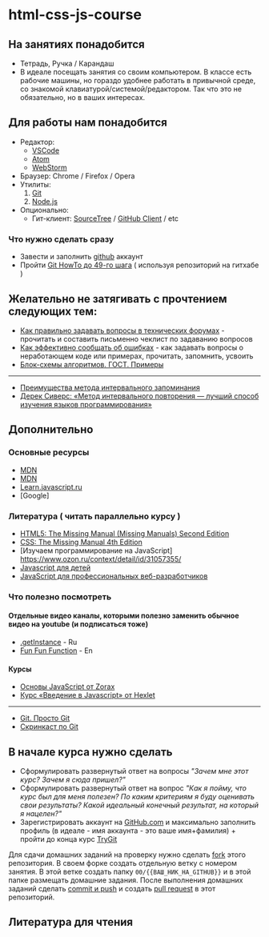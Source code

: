 # html-css-js-course

## На занятиях понадобится

 - Тетрадь, Ручка / Карандаш
 - В идеале посещать занятия со своим компьютером. В классе есть рабочие машины, но гораздо удобнее работать в привычной среде, со знакомой клавиатурой/системой/редактором. Так что это не обязательно, но в ваших интересах.

## Для работы нам понадобится

 - Редактор:
    * [VSCode](https://code.visualstudio.com/)
    * [Atom](https://atom.io/)
    * [WebStorm](https://confluence.jetbrains.com/display/WI/WebStorm+EAP)
 - Браузер: Chrome / Firefox / Opera
 - Утилиты:
    1.  [Git](https://git-scm.com/downloads)
    2.  [Node.js](https://nodejs.org/en/)
 - Опционально:
    * Гит-клиент: [SourceTree](https://www.sourcetreeapp.com/) / [GitHub Client](https://desktop.github.com/) / etc

### Что нужно сделать сразу

 - Завести и заполнить [github](https://github.com) аккаунт
 - Пройти [Git HowTo до 49-го шага](https://githowto.com/ru/) ( используя репозиторий на гитхабе )


## Желательно не затягивать с прочтением следующих тем:

 - [Как правильно задавать вопросы в технических форумах](https://www.opennet.ru/docs/RUS/smart_question/) - прочитать и составить письменно чеклист по задаванию вопросов
 - [Как эффективно сообщать об ошибках](https://www.chiark.greenend.org.uk/~sgtatham/bugs-ru.html) - как задавать вопросы о неработающем коде или примерах, прочитать, запомнить, усвоить
 - [Блок-схемы алгоритмов. ГОСТ. Примеры](https://pro-prof.com/archives/1462)

---
 - [Преимущества метода интервального запоминания](http://web.archive.org/web/20170315102949/https://habrahabr.ru/company/everydaytools/blog/322286/)
 - [Дерек Сиверс: «Метод интервального повторения — лучший способ изучения языков программирования»](https://habrahabr.ru/post/196448/) 
 
## Дополнительно

### Основные ресурсы

* [MDN](https://developer.mozilla.org/ru/docs/Web/CSS)
* [MDN](https://developer.mozilla.org/ru/docs/Web/JavaScript)
* [Learn.javascript.ru](http://learn.javascript.ru/?map)
* [Google]

### Литература ( читать параллельно курсу )

* [HTML5: The Missing Manual (Missing Manuals) Second Edition](https://www.amazon.com/HTML5-Missing-Manual-Manuals/dp/1449363261)
* [CSS: The Missing Manual 4th Edition](https://www.amazon.com/CSS-Missing-David-Sawyer-McFarland/dp/1491918055)
* [Изучаем программирование на JavaScript] https://www.ozon.ru/context/detail/id/31057355/
* [Javascript для детей](http://www.mann-ivanov-ferber.ru/books/javascript-dlya-detej/)
* [JavaScript для профессиональных веб-разработчиков](http://www.ozon.ru/context/detail/id/31257038/)


### Что полезно посмотреть

#### Отдельные видео каналы, которыми полезно заменить обычное видео на youtube (и подписаться тоже)

* [.getInstance](https://www.youtube.com/channel/UCEBHlT_L1ME6e9ixaRPp0wg) - Ru
* [Fun Fun Function](https://www.youtube.com/channel/UCO1cgjhGzsSYb1rsB4bFe4Q) - En

#### Курсы

* [Основы JavaScript от Zorax](https://www.youtube.com/playlist?list=PL363QX7S8MfSxcHzvkNEqMYbOyhLeWwem)
* [Курс «Введение в Javascript» от Hexlet](https://www.youtube.com/playlist?list=PLo6puixMwuSNxJCgadaaavKqq4-ocKPrR)
 ---
 - [Git. Просто Git](http://zzet.org/git/learning/undev/coursify/2014/02/09/lection-1-git-course-undev.html)
 - [Скринкаст по Git](https://www.youtube.com/playlist?list=PLDyvV36pndZHkDRik6kKF6gSb0N0W995h)


## В начале курса нужно сделать

 - Сформулировать развернутый ответ на вопросы *"Зачем мне этот курс? Зачем я сюда пришел?"*
 - Сформулировать развернутый ответ на вопрос *"Как я пойму, что курс был для меня полезен? По каким критериям я буду оценивать свои результаты? Какой идеальный конечный результат, на который я нацелен?"*
 - Зарегистрировать аккаунт на [GitHub.com](http://github.com) и максимально заполнить профиль (в идеале - имя аккаунта - это ваше имя+фамилия) + пройти до конца курс [TryGit](https://try.github.io/levels/1/challenges/1)
 
Для сдачи домашних заданий на проверку нужно сделать [fork](https://help.github.com/articles/fork-a-repo/) этого репозитория. В своем форке создать отдельную ветку с номером занятия. В этой ветке создать папку `00/{{ВАШ_НИК_НА_GITHUB}}` и в этой папке размещать домашние задания. После выполнения домашних заданий сделать [commit и push](https://readwrite.com/2013/10/02/github-for-beginners-part-2/) и создать [pull request](https://help.github.com/articles/about-pull-requests/) в этот репозиторий. 

## Литература для чтения


